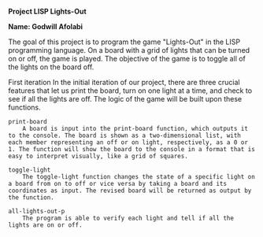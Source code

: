 **Project LISP Lights-Out**

**Name: Godwill Afolabi**

The goal of this project is to program the game "Lights-Out" in the LISP programming language. On a board with a grid of lights that can be turned on or off, the game is played. The objective of the game is to toggle all of the lights on the board off.

First iteration
In the initial iteration of our project, there are three crucial features that let us print the board, turn on one light at a time, and check to see if all the lights are off. The logic of the game will be built upon these functions.

    print-board
        A board is input into the print-board function, which outputs it to the console. The board is shown as a two-dimensional list, with each member representing an off or on light, respectively, as a 0 or 1. The function will show the board to the console in a format that is easy to interpret visually, like a grid of squares.

    toggle-light
        The toggle-light function changes the state of a specific light on a board from on to off or vice versa by taking a board and its coordinates as input. The revised board will be returned as output by the function.  

    all-lights-out-p
        The program is able to verify each light and tell if all the lights are on or off.